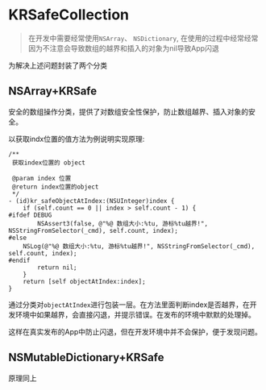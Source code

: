 # KRSafeCollection

> 在开发中需要经常使用`NSArray`、  `NSDictionary`, 在使用的过程中经常经常因为不注意会导致数组的越界和插入的对象为nil导致App闪退
 
  为解决上述问题封装了两个分类

## NSArray+KRSafe

安全的数组操作分类，提供了对数组安全性保护，防止数组越界、插入对象的安全。

以获取indx位置的值方法为例说明实现原理:

```objc
/**
 获取index位置的 object

 @param index 位置
 @return index位置的object
 */
- (id)kr_safeObjectAtIndex:(NSUInteger)index {
    if (self.count == 0 || index > self.count - 1) {
#ifdef DEBUG
        NSAssert3(false, @"%@ 数组大小:%tu, 游标%tu越界!", NSStringFromSelector(_cmd), self.count, index);
#else
    NSLog(@"%@ 数组大小:%tu, 游标%tu越界!", NSStringFromSelector(_cmd), self.count, index);
#endif
        return nil;
    }
    return [self objectAtIndex:index];
}
```
通过分类对`objectAtIndex`进行包装一层。在方法里面判断index是否越界，在开发环境中如果越界，会直接闪退，并提示错误。在发布的环境中默默的处理掉。

这样在真实发布的App中防止闪退，但在开发环境中并不会保护，便于发现问题。

## NSMutableDictionary+KRSafe
原理同上


